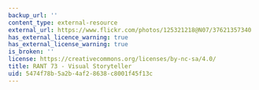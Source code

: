 ```yaml
---
backup_url: ''
content_type: external-resource
external_url: https://www.flickr.com/photos/125321218@N07/37621357340
has_external_licence_warning: true
has_external_license_warning: true
is_broken: ''
license: https://creativecommons.org/licenses/by-nc-sa/4.0/
title: RANT 73 - Visual Storyteller
uid: 5474f78b-5a2b-4af2-8638-c8001f45f13c
---
```


